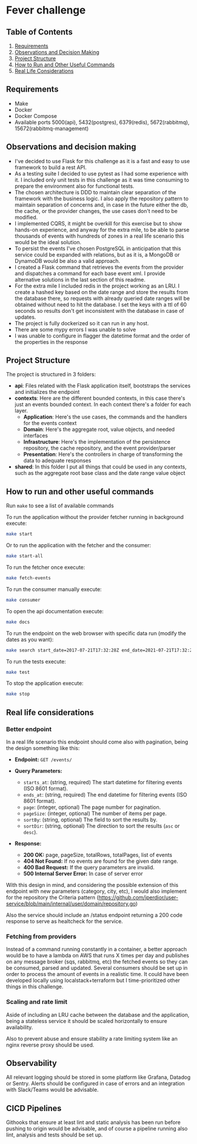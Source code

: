 # Fever challenge

## Table of Contents

1. [Requirements](#requirements)
2. [Observations and Decision Making](#observations-and-decision-making)
3. [Project Structure](#project-structure)
4. [How to Run and Other Useful Commands](#how-to-run-and-other-useful-commands)
5. [Real Life Considerations](#real-life-considerations)

## Requirements

- Make
- Docker
- Docker Compose
- Available ports 5000(api), 5432(postgres), 6379(redis), 5672(rabbitmq), 15672(rabbitmq-management)

## Observations and decision making

- I've decided to use Flask for this challenge as it is a fast and easy to use framework to build a rest API.
- As a testing suite I decided to use pytest as I had some experience with it. I included only unit tests in this challenge as it was time consuming to prepare the environment also for functional tests.
- The chosen architecture is DDD to maintain clear separation of the framework with the business logic. I also apply the repository pattern to maintain separation of concerns and, in case in the future either the db, the cache, or the provider changes, the use cases don't need to be modified.
- I implemented CQRS, it might be overkill for this exercise but to show hands-on experience, and anyway for the extra mile, to be able to parse thousands of events with hundreds of zones in a real life scenario this would be the ideal solution.
- To persist the events I've chosen PostgreSQL in anticipation that this service could be expanded with relations, but as it is, a MongoDB or DynamoDB would be also a valid approach.
- I created a Flask command that retrieves the events from the provider and dispatches a command for each base event xml. I provide alternative solutions in the last section of this readme.
- For the extra mile I included redis in the project working as an LRU. I create a hashed key based on the date range and store the results from the database there, so requests with already queried date ranges will be obtained without need to hit the database. I set the keys with a ttl of 60 seconds so results don't get inconsistent with the database in case of updates.
- The project is fully dockerized so it can run in any host.
- There are some mypy errors I was unable to solve
- I was unable to configure in flagger the datetime format and the order of the properties in the response

## Project Structure

The project is structured in 3 folders:
- **api**: Files related with the Flask application itself, bootstraps the services and initializes the endpoint
- **contexts**: Here are the different bounded contexts, in this case there's just an events bounded context. In each context there's a folder for each layer.
    - **Application**: Here's the use cases, the commands and the handlers for the events context
    - **Domain**: Here's the aggregate root, value objects, and needed interfaces
    - **Infrastructure**: Here's the implementation of the persistence repository, the cache repository, and the event provider/parser
    - **Presentation**: Here's the controllers in charge of transforming the data to adequate responses
- **shared**: In this folder I put all things that could be used in any contexts, such as the aggregate root base class and the date range value object

## How to run and other useful commands

Run ```make``` to see a list of available commands

To run the application without the provider fetcher running in background execute:

```bash
make start
```

Or to run the application with the fetcher and the consumer:

```bash
make start-all
```

To run the fetcher once execute:

```bash
make fetch-events
```

To run the consumer manually execute:

```bash
make consumer
```

To open the api documentation execute:

```bash
make docs
```

To run the endpoint on the web browser with specific data run (modify the dates as you want):

```bash
make search start_date=2017-07-21T17:32:28Z end_date=2021-07-21T17:32:28Z
```

To run the tests execute:

```bash
make test
```

To stop the application execute:

```bash
make stop
```

## Real life considerations

### Better endpoint

In a real life scenario this endpoint should come also with pagination, being the design something like this:

- **Endpoint:** `GET /events/`
- **Query Parameters:**
  - `starts_at`: (string, required) The start datetime for filtering events (ISO 8601 format).
  - `ends_at`: (string, required) The end datetime for filtering events (ISO 8601 format).
  - `page`: (integer, optional) The page number for pagination.
  - `pageSize`: (integer, optional) The number of items per page.
  - `sortBy`: (string, optional) The field to sort the results by.
  - `sortDir`: (string, optional) The direction to sort the results (`asc` or `desc`).

- **Response:**
  - **200 OK:** page, pageSize, totalRows, totalPages, list of events
  - **404 Not Found:** If no events are found for the given date range.
  - **400 Bad Request:** If the query parameters are invalid.
  - **500 Internal Server Error:** In case of server error

With this design in mind, and considering the possible extension of this endpoint with new parameters (category, city, etc), I would also implement for the repository the Criteria pattern (https://github.com/jperdior/user-service/blob/main/internal/user/domain/repository.go)

Also the service should include an /status endpoint returning a 200 code response to serve as healtcheck for the service.

### Fetching from providers

Instead of a command running constantly in a container, a better approach would be to have a lambda on AWS that runs X times per day and publishes on any message broker (sqs, rabbitmq, etc) the fetched events so they can be consumed, parsed and updated. Several consumers should be set up in order to process the amount of events in a realistic time. It could have been developed locally using localstack+terraform but I time-prioritized other things in this challenge.

### Scaling and rate limit

Aside of including an LRU cache between the database and the application, being a stateless service it should be scaled horizontally to ensure availability.

Also to prevent abuse and ensure stability a rate limiting system like an nginx reverse proxy should be used.

## Observability

All relevant logging should be stored in some platform like Grafana, Datadog or Sentry. Alerts should be configured in case of errors and an integration with Slack/Teams would be advisable.

## CICD Pipelines

Githooks that ensure at least lint and static analysis has been run before pushing to origin would be advisable, and of course a pipeline running also lint, analysis and tests should be set up.